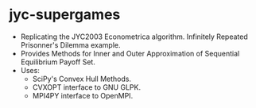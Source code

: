 # jyc-supergames

* Replicating the JYC2003 Econometrica algorithm. Infinitely Repeated Prisonner's Dilemma example. 
* Provides Methods for Inner and Outer Approximation of Sequential Equilibrium Payoff Set.
* Uses:
  * SciPy's Convex Hull Methods.
  * CVXOPT interface to GNU GLPK.
  * MPI4PY interface to OpenMPI.
